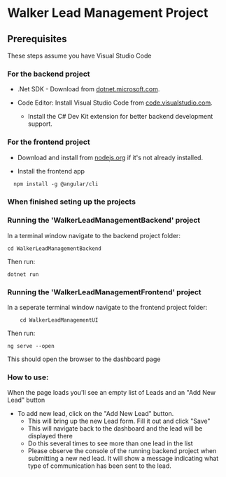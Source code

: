 # Walker Lead Management Project

## Prerequisites

These steps assume you have Visual Studio Code

### For the backend project

- .Net SDK - Download from [dotnet.microsoft.com](https://dotnet.microsoft.com/en-us/download).

- Code Editor: Install Visual Studio Code from [code.visualstudio.com](https://code.visualstudio.com/).
  - Install the C# Dev Kit extension for better backend development support.

### For the frontend project

- Download and install from [nodejs.org](https://nodejs.org/) if it's not already installed.

- Install the frontend app

```
  npm install -g @angular/cli
```

### When finished seting up the projects

### Running the 'WalkerLeadManagementBackend' project

In a terminal window navigate to the backend project folder:

```
cd WalkerLeadManagementBackend
```

Then run:

```
dotnet run
```

### Running the 'WalkerLeadManagementFrontend' project

In a seperate terminal window navigate to the frontend project folder:

```
    cd WalkerLeadManagementUI
```

Then run:

```
ng serve --open
```

This should open the browser to the dashboard page

### How to use:

When the page loads you'll see an empty list of Leads and an "Add New Lead" button

- To add new lead, click on the "Add New Lead" button.
  - This will bring up the new Lead form. Fill it out and click "Save"
  - This will navigate back to the dashboard and the lead will be displayed there
  - Do this several times to see more than one lead in the list
  - Please observe the console of the running backend project when submitting a new ned lead. It will show a message indicating what type of communication has been sent to the lead.
